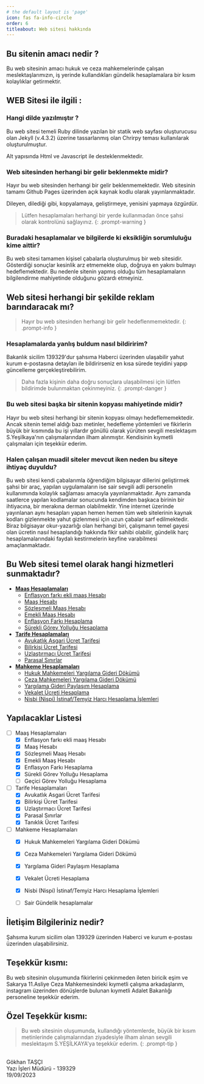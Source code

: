 ```yaml
---
# the default layout is 'page'
icon: fas fa-info-circle
order: 6
titleabout: Web sitesi hakkında
---
```


## Bu sitenin amacı nedir ?
Bu web sitesinin amacı hukuk ve ceza mahkemelerinde çalışan meslektaşlarımızın, iş yerinde kullandıkları gündelik hesaplamalara bir kısım kolaylıklar getirmektir. 

## WEB Sitesi ile ilgili :
### Hangi dilde yazılmıştır ?
Bu web sitesi temeli Ruby dilinde yazılan bir statik web sayfası oluşturucusu olan Jekyll (v.4.3.2) üzerine tassarlanmış olan Chrirpy teması kullanılarak oluşturulmuştur. 

Alt yapısında Html ve Javascript ile desteklenmektedir. 

### Web sitesinden herhangi bir gelir beklenmekte midir?
Hayır bu web sitesinden herhangi bir gelir beklenmemektedir. Web sitesinin tamamı Github Pages üzerinden açık kaynak kodlu olarak yayınlanmaktadır. 

Dileyen, dilediği gibi, kopyalamaya, geliştirmeye, yenisini yapmaya özgürdür. 

> Lütfen hesaplamaları herhangi bir yerde kullanmadan önce şahsi olarak kontrolünü sağlayınız.
{: .prompt-warning }

### Buradaki hesaplamalar ve bilgilerde ki eksikliğin sorumluluğu kime aittir?
Bu web sitesi tamamen kişisel çabalarla oluşturulmuş bir web sitesidir. Gösterdiği sonuçlar kesinlik arz etmemekte olup, doğruya en yakını bulmayı hedeflemektedir. Bu nedenle sitenin yapmış olduğu tüm hesaplamaların bilgilendirme mahiyetinde olduğunu gözardı etmeyiniz. 

## Web sitesi herhangi bir şekilde reklam barındaracak mı?
> Hayır bu web sitesinden herhangi bir gelir hedeflenmemektedir.
{: .prompt-info }

### Hesaplamalarda yanlış buldum nasıl bildiririm?
Bakanlık sicilim 139329'dur şahsıma Haberci üzerinden ulaşabilir yahut kurum e-postasına detayları ile bildirirseniz en kısa sürede teyidini yapıp güncelleme gerçekleştirebilirim.

> Daha fazla kişinin daha doğru sonuçlara ulaşabilmesi için lütfen bildirimde bulunmaktan çekinmeyiniz.
{: .prompt-danger }


### Bu web sitesi başka bir sitenin kopyası mahiyetinde midir?
Hayır bu web sitesi herhangi bir sitenin kopyası olmayı hedeflememektedir. Ancak sitenin temel aldığı bazı metinler, hedefleme yöntemleri ve fikirlerin büyük bir kısmında bu işi yıllardır gönüllü olarak yürüten sevgili meslektaşım S.Yeşilkaya'nın çalışmalarından ilham alınmıştır. Kendisinin kıymetli çalışmaları için teşekkür ederim. 

### Halen çalışan muadil siteler mevcut iken neden bu siteye ihtiyaç duyuldu?
Bu web sitesi kendi çabalarımla öğrendiğim bilgisayar dillerini geliştirmek şahsi bir araç, yapılan uygulamaların ise sair sevgili adli personelin kullanımında kolaylık sağlaması amacıyla yayınlanmaktadır. 
Aynı zamanda saatlerce yapılan kodlamalar sonucunda kendimden başkaca birinin bir ihtiyacına, bir merakına derman olabilmektir.
Yine internet üzerinde yayınlanan aynı hesapları yapan hemen hemen tüm web sitelerinin kaynak kodları gizlenmekte yahut gizlenmesi için uzun çabalar sarf edilmektedir. 
Biraz bilgisayar okur-yazarlığı olan herhangi biri, çalışmanın temel gayesi olan ücretin nasıl hesaplandığı hakkında fikir sahibi olabilir, gündelik harç hesaplamalarındaki faydalı kestirmelerin keyfine varabilmesi amaçlanmaktadır. 

## Bu Web sitesi temel olarak hangi hizmetleri sunmaktadır?
- [**Maaş Hesaplamaları**](https://yazkizim.github.io/maaş/)
  + [Enflasyon farkı ekli maaş Hesabı](https://yazkizim.github.io/maasyeni/)
  + [Maaş Hesabı](https://yazkizim.github.io/maasyeni/)
  + [Sözleşmeli Maaş Hesabı](https://yazkizim.github.io/sozlesmelimaas/)
  + [Emekli Maaş Hesabı](https://yazkizim.github.io/emeklimaas/)
  + [Enflasyon Farkı Hesaplama](https://yazkizim.github.io/enflasyonfarki/?)
  + [Sürekli Görev Yolluğu Hesaplama](https://yazkizim.github.io/surekligorev/)
- [**Tarife Hesaplamaları**](https://yazkizim.github.io/tarifeler/)  
  + [Avukatlık Asgari Ücret Tarifesi](https://yazkizim.github.io/avukatlikasgari/) 
  + [Bilirkişi Ücret Tarifesi](https://yazkizim.github.io/bilirkisiucret/) 
  + [Uzlaştırmacı Ücret Tarifesi](https://yazkizim.github.io/uzlastirmaciucret/) 
  + [Parasal Sınırlar](https://yazkizim.github.io/parasalsinirlar/) 
- [**Mahkeme Hesaplamaları**](https://yazkizim.github.io/hesaplamalar/)    
  + [Hukuk Mahkemeleri Yargılama Gideri Dökümü](https://yazkizim.github.io/yargilama/) 
  + [Ceza Mahkemeleri Yargılama Gideri Dökümü](https://yazkizim.github.io/yargilamagideridokumu/?#eskitebligatlar) 
  + [Yargılama Gideri Paylaşım Hesaplama](https://yazkizim.github.io/paylasimhesabi/?#fazlasirket) 
  + [Vekalet Ücreti Hesaplama](https://yazkizim.github.io/nispivekalet/)
  + [Nisbi (Nispi) İstinaf/Temyiz Harcı Hesaplama İşlemleri](https://yazkizim.github.io/istinafharci/)

## Yapılacaklar Listesi
- [ ] Maaş Hesaplamaları
  + [x] Enflasyon farkı ekli maaş Hesabı
  + [x] Maaş Hesabı
  + [x] Sözleşmeli Maaş Hesabı
  + [x] Emekli Maaş Hesabı
  + [x] Enflasyon Farkı Hesaplama
  + [x] Sürekli Görev Yolluğu Hesaplama
  + [ ] Geçici Görev Yolluğu Hesaplama
- [ ] Tarife Hesaplamaları
  + [x] Avukatlık Asgari Ücret Tarifesi 
  + [x] Bilirkişi Ücret Tarifesi
  + [x] Uzlaştırmacı Ücret Tarifesi
  + [x] Parasal Sınırlar
  + [x] Tanıklık Ücret Tarifesi
- [ ] Mahkeme Hesaplamaları
  + [x] Hukuk Mahkemeleri Yargılama Gideri Dökümü
  + [x] Ceza Mahkemeleri Yargılama Gideri Dökümü
  + [x] Yargılama Gideri Paylaşım Hesaplama
  + [x] Vekalet Ücreti Hesaplama
  + [x] Nisbi (Nispi) İstinaf/Temyiz Harcı Hesaplama İşlemleri
  + [ ] Sair Gündelik hesaplamalar


## İletişim Bilgileriniz nedir?
Şahsıma kurum sicilim olan 139329 üzerinden Haberci ve kurum e-postası üzerinden ulaşabilirsiniz. 

## Teşekkür kısmı:
Bu web sitesinin oluşumunda fikirlerini çekinmeden ileten biricik eşim ve Sakarya 11.Asliye Ceza Mahkemesindeki kıymetli çalışma arkadaşlarım, instagram üzerinden dönüşlerde bulunan kıymetli Adalet Bakanlığı personeline teşekkür ederim.

## Özel Teşekkür kısmı:
> Bu web sitesinin oluşumunda, kullandığı yöntemlerde, büyük bir kısım metinlerinde çalışmalarından ziyadesiyle ilham alınan sevgili meslektaşım S.YEŞİLKAYA'ya teşekkür ederim.
{: .prompt-tip }


<br>Gökhan TAŞÇI
<br>Yazı İşleri Müdürü - 139329
<br>19/09/2023